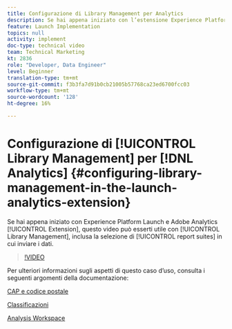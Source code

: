 ```yaml
---
title: Configurazione di Library Management per Analytics
description: Se hai appena iniziato con l’estensione Experience Platform Launch per Adobe Analytics, questo video può aiutarti con la parte di gestione della libreria della configurazione, inclusa la selezione delle suite di rapporti in cui desideri inviare i dati.
feature: Launch Implementation
topics: null
activity: implement
doc-type: technical video
team: Technical Marketing
kt: 2836
role: "Developer, Data Engineer"
level: Beginner
translation-type: tm+mt
source-git-commit: f3b3fa7d91b0cb21005b57768ca23ed6700fcc03
workflow-type: tm+mt
source-wordcount: '128'
ht-degree: 16%

---
```



# Configurazione di [!UICONTROL Library Management] per [!DNL Analytics] {#configuring-library-management-in-the-launch-analytics-extension}

Se hai appena iniziato con Experience Platform Launch e Adobe Analytics [!UICONTROL Extension], questo video può esserti utile con [!UICONTROL Library Management], inclusa la selezione di [!UICONTROL report suites] in cui inviare i dati.

>[!VIDEO](https://video.tv.adobe.com/v/27092/?quality=12)

Per ulteriori informazioni sugli aspetti di questo caso d’uso, consulta i seguenti argomenti della documentazione:

[CAP e codice postale](https://docs.adobe.com/help/en/analytics/components/variables/dimensions-reports/reports-zip.html)

[Classificazioni](https://docs.adobe.com/content/help/it-IT/analytics/components/classifications/c-classifications.html)

[Analysis Workspace](https://docs.adobe.com/content/help/it-IT/analytics/analyze/analysis-workspace/home.translate.html)
